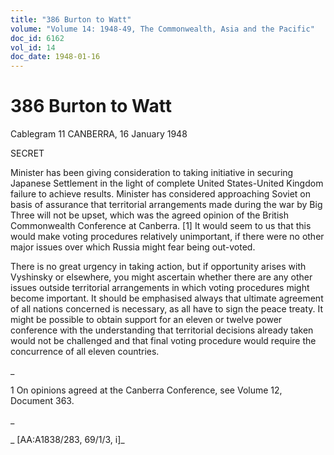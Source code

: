 ```yaml
---
title: "386 Burton to Watt"
volume: "Volume 14: 1948-49, The Commonwealth, Asia and the Pacific"
doc_id: 6162
vol_id: 14
doc_date: 1948-01-16
---
```


# 386 Burton to Watt

Cablegram 11 CANBERRA, 16 January 1948

SECRET

Minister has been giving consideration to taking initiative in securing Japanese Settlement in the light of complete United States-United Kingdom failure to achieve results. Minister has considered approaching Soviet on basis of assurance that territorial arrangements made during the war by Big Three will not be upset, which was the agreed opinion of the British Commonwealth Conference at Canberra. [1] It would seem to us that this would make voting procedures relatively unimportant, if there were no other major issues over which Russia might fear being out-voted.

There is no great urgency in taking action, but if opportunity arises with Vyshinsky or elsewhere, you might ascertain whether there are any other issues outside territorial arrangements in which voting procedures might become important. It should be emphasised always that ultimate agreement of all nations concerned is necessary, as all have to sign the peace treaty. It might be possible to obtain support for an eleven or twelve power conference with the understanding that territorial decisions already taken would not be challenged and that final voting procedure would require the concurrence of all eleven countries.

_

1 On opinions agreed at the Canberra Conference, see Volume 12, Document 363.

_

_ [AA:A1838/283, 69/1/3, i]_
